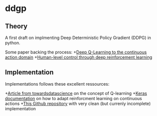 # ddgp

## Theory

A first draft on implmenting Deep Deterministic Policy Gradient (DDPG) in python.

Some paper backing the process:
+[Deep Q-Learning to the continuous action domain](https://arxiv.org/abs/1509.02971)
+[Human-level control through deep reinforcement learning](https://storage.googleapis.com/deepmind-media/dqn/DQNNaturePaper.pdf)

## Implementation

Implementations follows these excellent ressources:

+[Article from towardsdatascience](https://towardsdatascience.com/reinforcement-learning-w-keras-openai-dqns-1eed3a5338c) on the concept of Q-learning
+[Keras documentation](https://keras.io/examples/rl/ddpg_pendulum/) on how to adapt reinforcment learning on continuous actions
+[This Github repository](https://github.com/cookbenjamin/DDPG) with very clean (but currenly incomplete) implementation

